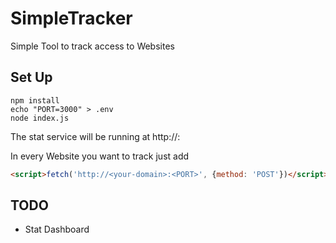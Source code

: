 # SimpleTracker

Simple Tool to track access to Websites

## Set Up

```
npm install
echo "PORT=3000" > .env
node index.js
```
The stat service will be running at http://<your-domain>:<PORT>

In every Website you want to track just add

```html
<script>fetch('http://<your-domain>:<PORT>', {method: 'POST'})</script>
```

## TODO

 * Stat Dashboard